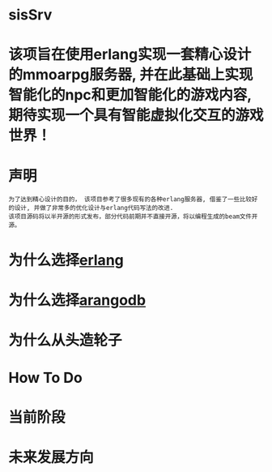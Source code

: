 # sisSrv
# 该项旨在使用erlang实现一套精心设计的mmoarpg服务器, 并在此基础上实现智能化的npc和更加智能化的游戏内容, 期待实现一个具有智能虚拟化交互的游戏世界！

# 声明
    为了达到精心设计的目的， 该项目参考了很多现有的各种erlang服务器, 借鉴了一些比较好的设计, 并做了非常多的优化设计与erlang代码写法的改进.
    该项目源码将以半开源的形式发布，部分代码前期并不直接开源，将以编程生成的beam文件开源。


# 为什么选择[erlang](https://www.erlang.org/)
# 为什么选择[arangodb](https://www.arangodb.com/)
# 为什么从头造轮子

# How To Do

# 当前阶段

# 未来发展方向
